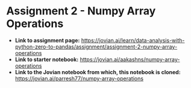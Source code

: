 # **Assignment 2 - Numpy Array Operations**

* **Link to assignment page:** https://jovian.ai/learn/data-analysis-with-python-zero-to-pandas/assignment/assignment-2-numpy-array-operations
* **Link to starter notebook:** https://jovian.ai/aakashns/numpy-array-operations
* **Link to the Jovian notebook from which, this notebook is cloned:** https://jovian.ai/parresh77/numpy-array-operations
